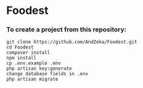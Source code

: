 # Foodest 

### To create a project from this repository:

```
git clone https://github.com/AndZeka/Foodest.git
cd Foodest
composer install
npm install
cp .env.example .env
php artisan key:generate
change database fields in .env
php artisan migrate
```
